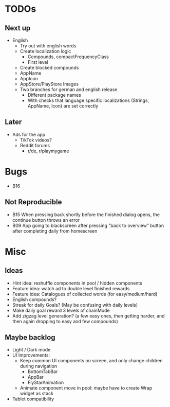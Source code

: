 # TODOs    
## Next up

- English
  - Try out with english words
  - Create localization logic
    - Compounds, compactFrequencyClass
    - First level
  - Create blocked compounds
  - AppName
  - AppIcon
  - AppStore/PlayStore Images
  - Two branches for german and english release
    - Different package names
    - With checks that language specific localizations (Strings, AppName, Icon) are set correctly

## Later
- Ads for the app
  - TikTok videos?
  - Reddit forums
    - r/de, r/playmygame
#

# Bugs
- B16 

## Not Reproducible
- B15 When pressing back shortly before the finished dialog opens, the continue button throws an error
- B09 App going to blackscreen after pressing "back to overview" button after completing daily from homescreen


# Misc
## Ideas
- Hint idea: reshuffle components in pool / hidden components
- Feature idea: watch ad to double level finished rewards
- Feature idea: Catalogues of collected words (for easy/medium/hard)
- English compounds?
- Streak for daily Goals? (May be confusing with daily levels)
- Make daily goal reward 3 levels of chainMode 
- Add zigzag level generation? (a few easy ones, then getting harder, and then again dropping to easy and few compounds)



## Maybe backlog
- Light / Dark mode
- UI Improvements:
  - Keep common UI components on screen, and only change children during navigation
    - BottomTabBar
    - AppBar
    - FlyStarAnimation
  - Animate component move in pool: maybe have to create Wrap widget as stack
- Tablet compatibility

